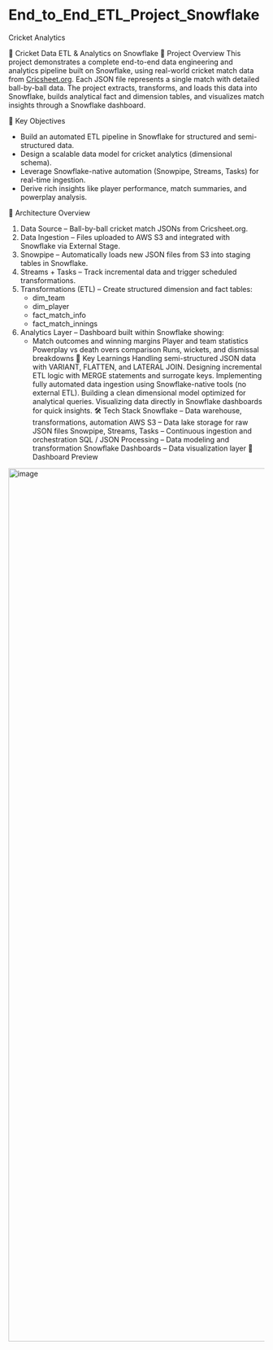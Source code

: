 # End_to_End_ETL_Project_Snowflake
Cricket Analytics

🏏 Cricket Data ETL & Analytics on Snowflake
📖 Project Overview
This project demonstrates a complete end-to-end data engineering and analytics pipeline built on Snowflake, using real-world cricket match data from [Cricsheet.org](https://cricsheet.org/matches/).
Each JSON file represents a single match with detailed ball-by-ball data. The project extracts, transforms, and loads this data into Snowflake, builds analytical fact and dimension tables, and visualizes match insights through a Snowflake dashboard.


🚀 Key Objectives
- Build an automated ETL pipeline in Snowflake for structured and semi-structured data.
- Design a scalable data model for cricket analytics (dimensional schema).
- Leverage Snowflake-native automation (Snowpipe, Streams, Tasks) for real-time ingestion.
- Derive rich insights like player performance, match summaries, and powerplay analysis.

🧩 Architecture Overview
1. Data Source – Ball-by-ball cricket match JSONs from Cricsheet.org.
2. Data Ingestion – Files uploaded to AWS S3 and integrated with Snowflake via External Stage.
3. Snowpipe – Automatically loads new JSON files from S3 into staging tables in Snowflake.
4. Streams + Tasks – Track incremental data and trigger scheduled transformations.
5. Transformations (ETL) – Create structured dimension and fact tables:
    - dim_team
    - dim_player
    - fact_match_info
    - fact_match_innings
6. Analytics Layer – Dashboard built within Snowflake showing:
    - Match outcomes and winning margins
Player and team statistics
Powerplay vs death overs comparison
Runs, wickets, and dismissal breakdowns
🧠 Key Learnings
Handling semi-structured JSON data with VARIANT, FLATTEN, and LATERAL JOIN.
Designing incremental ETL logic with MERGE statements and surrogate keys.
Implementing fully automated data ingestion using Snowflake-native tools (no external ETL).
Building a clean dimensional model optimized for analytical queries.
Visualizing data directly in Snowflake dashboards for quick insights.
🛠️ Tech Stack
Snowflake – Data warehouse, transformations, automation
AWS S3 – Data lake storage for raw JSON files
Snowpipe, Streams, Tasks – Continuous ingestion and orchestration
SQL / JSON Processing – Data modeling and transformation
Snowflake Dashboards – Data visualization layer
📸 Dashboard Preview
<img width="3252" height="1718" alt="image" src="https://github.com/user-attachments/assets/470b85ff-d168-4b2b-842f-52e40be6ed96" />
